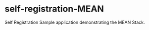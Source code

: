 self-registration-MEAN
======================

Self Registration Sample application demonstrating the MEAN Stack.
